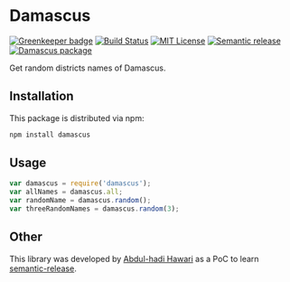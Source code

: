 # Damascus

[![Greenkeeper badge](https://badges.greenkeeper.io/hadabo/damascus.svg)](https://greenkeeper.io/)
[![Build Status][build-badge]][build]
[![MIT License][license-badge]][LICENSE]
[![Semantic release][semantic-release]][semantic]
[![Damascus package][npm-dm]][damascus]

Get random districts names of Damascus.

## Installation

This package is distributed via npm:
```bash
npm install damascus
```

## Usage
```javascript
var damascus = require('damascus');
var allNames = damascus.all;
var randomName = damascus.random();
var threeRandomNames = damascus.random(3);
```

## Other
This library was developed by [Abdul-hadi Hawari](https://twitter.com/@hadabo) as a PoC to learn [semantic-release](https://www.npmjs.com/package/semantic-release). 


[build-badge]: https://img.shields.io/travis/hadabo/damascus.svg?style=flat-square
[build]: https://travis-ci.org/hadabo/damascus
[license-badge]: https://img.shields.io/badge/license-MIT-blue.svg?style=flat-square
[license]: https://github.com/hadabo/damascus/blob/master/LICENSE
[semantic-release]: https://img.shields.io/badge/%20%20%F0%9F%93%A6%F0%9F%9A%80-semantic--release-e10079.svg?style=flat-square
[semantic]: https://www.npmjs.com/package/semantic-release
[npm-dm]: https://img.shields.io/npm/dm/damascus.svg?style=flat-square
[damascus]: https://www.npmjs.com/package/damascus